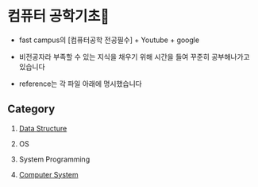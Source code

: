 # 컴퓨터 공학기초&#127752;

- fast campus의 [컴퓨터공학 전공필수] + Youtube + google

- 비전공자라 부족할 수 있는 지식을 채우기 위해 시간을 들여 꾸준히 공부해나가고 있습니다

- reference는 각 파일 아래에 명시했습니다


## Category
1. [Data Structure](https://github.com/yooooonk/TIL/tree/master/Computer%20Science/DataStructure)

2. OS
3. System Programming
4. [Computer System](https://github.com/yooooonk/TIL/tree/master/Computer%20Science/ComputerSystem)

